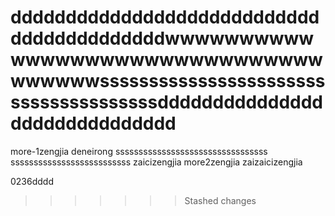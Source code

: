 ﻿
# ddddddddddddddddddddddddddddddddddddddddddwwwwwwwwwwwwwwwwwwwwwwwwwwwwwwwwwwwwwssssssssssssssssssssssssssssssssssssssdddddddddddddddddddddddddddddd
more-1zengjia deneirong sssssssssssssssssssssssssssssssss
ssssssssssssssssssssssssss
zaicizengjia 
more2zengjia
zaizaicizengjia 

0236dddd
>>>>>>> Stashed changes
